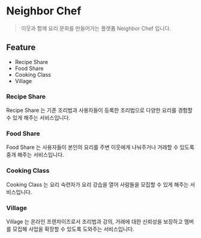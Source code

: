 # Neighbor Chef

> 이웃과 함께 요리 문화를 만들어가는 플랫폼 Neighbor Chef 입니다.

## Feature

- Recipe Share
- Food Share
- Cooking Class
- Village

### Recipe Share
Recipe Share 는 기존 조리법과 사용자들이 등록한 조리법으로 다양한 요리를 경험할 수 있게 해주는 서비스입니다.

### Food Share
Food Share 는 사용자들이 본인의 요리를 주변 이웃에게 나눠주거나 거래할 수 있도록 중개 해주는 서비스입니다.

### Cooking Class
Cooking Class 는 요리 숙련자가 요리 강습을 열어 사람들을 모집할 수 있게 해주는 서비스입니다.

### Village
Village 는 온라인 프렌차이즈로서 조리법과 강의, 거래에 대한 신뢰성을 보장하고 멤버를 모집해 사업을 확장할 수 있도록 도와주는 서비스입니다.
